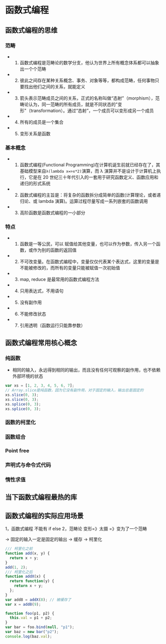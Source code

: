 # 函数式编程

## 函数式编程的思维

### 范畴

- 1. 函数式编程是范畴论的数学分支，他认为世界上所有概念体系都可以抽象出一个个范畴
- 2. 彼此之间存在某种关系概念、事务、对象等等，都构成范畴，任何事物只要找出他们之间的关系，就能定义
- 3. 箭头表示范畴成员之间的关系，正式的名称叫做“态射”（morphism），范畴论认为，同一范畴的所有成员，就是不同状态的"变形"（transformation）。通过“态射”，一个成员可以变形成另一个成员
- 4. 所有的成员是一个集合
- 5. 变形关系是函数

### 基本概念

- 1. 函数式编程(Functional Programming)在计算机诞生前就已经存在了，其基础模型来自`λ(lambda x=>x*2)`演算，而 λ 演算并不是设计于计算机上执行，它是在 20 世纪三十年代引入的一套用于研究函数定义、函数应用和递归的形式系统
- 2. 函数式编程的主旨是：将复杂的函数拆分成简单的函数(计算理论，或者递归论、或 lambda 演算)。运算过程尽量写成一系列嵌套的函数调用
- 3. 高阶函数是函数式编程的一小部分

### 特点

- 1. 函数是一等公民，可以 赋值给其他变量，也可以作为参数，传入另一个函数，或作为别的函数的返回值
- 2. 不可改变量。在函数式编程中，变量仅仅代表某个表达式，这里的变量是不能被修改的，而所有的变量只能被赋值一次初始值
- 3. map, reduce 是最常用的函数式编程方法
- 4. 只用表达式，不用语句
- 5. 没有副作用
- 6. 不能修改状态
- 7. 引用透明（函数运行只能靠参数）

## 函数式编程常用核心概念

### 纯函数

- 相同的输入，永远得到相同的输出，而且没有任何可观察的副作用，也不依赖外部环境的状态

```js
var xs = [1, 2, 3, 4, 5, 6, 7];
// Array.slice是纯函数，因为它没有副作用，对于固定的输入，输出总是固定的
xs.slice(0, 3);
xs.slice(0, 3);
xs.splice(0, 3);
xs.splice(0, 3);
```

### 函数的柯里化

### 函数组合

### Point free

### 声明式与命令式代码

### 惰性求值

## 当下函数式编程最热的库

## 函数式编程的实际应用场景

1，函数式编程 不能有 if else
2，范畴论 变形=》太摄 =》变为了一个范畴

-> 固定的输入一定是固定的输出
-> 缓存
-> 柯里化

```js
/// 柯里化之前
function add(x, y) {
  return x + y;
}
add(1, 2);
/// 柯里化之后
function addX(x) {
  return function(y) {
    return x + y;
  };
}
var add8 = addX(8); // 被缓存了
var x = add8(9);
```

```js
function foo(p1, p2) {
  this.val = p1 + p2;
}
var bar = foo.bind(null, "p1");
var baz = new bar("p2");
console.log(baz.val);
```
